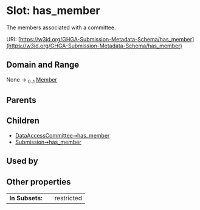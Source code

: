 
# Slot: has_member


The members associated with a committee.

URI: [https://w3id.org/GHGA-Submission-Metadata-Schema/has_member](https://w3id.org/GHGA-Submission-Metadata-Schema/has_member)


## Domain and Range

None &#8594;  <sub>0..1</sub> [Member](Member.md)

## Parents


## Children

 *  [DataAccessCommittee➞has_member](DataAccessCommittee_has_member.md)
 *  [Submission➞has_member](Submission_has_member.md)

## Used by


## Other properties

|  |  |  |
| --- | --- | --- |
| **In Subsets:** | | restricted |

